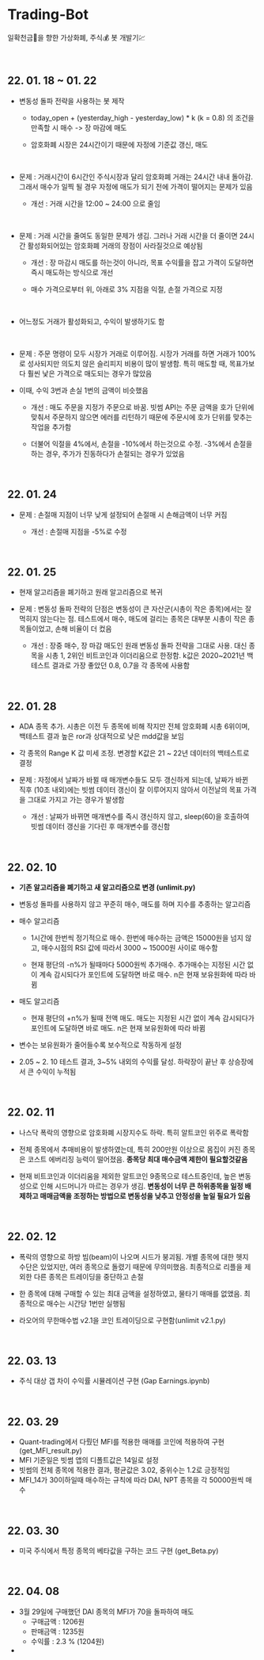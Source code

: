 # Trading-Bot

일확천금💸을 향한 가상화폐, 주식💰 봇 개발기💹

</br>

## 22. 01. 18 ~ 01. 22

* 변동성 돌파 전략을 사용하는 봇 제작
  
  * today_open + (yesterday_high - yesterday_low) * k (k = 0.8) 의 조건을 만족할 시 매수 -> 장 마감에 매도
  
  * 암호화폐 시장은 24시간이기 때문에 자정에 기준값 갱신, 매도

</br>

* 문제 :  거래시간이 6시간인 주식시장과 달리 암호화폐 거래는 24시간 내내 돌아감. 그래서 매수가 일찍 될 경우 자정에 매도가 되기 전에 가격이 떨어지는 문제가 있음
  
  * 개선 : 거래 시간을 12:00 ~ 24:00 으로 줄임

</br>

* 문제 : 거래 시간을 줄여도 동일한 문제가 생김. 그러나 거래 시간을 더 줄이면 24시간 활성화되어있는 암호화폐 거래의 장점이 사라질것으로 예상됨
  
  * 개선 : 장 마감시 매도를 하는것이 아니라, 목표 수익률을 잡고 가격이 도달하면 즉시 매도하는 방식으로 개선
  
  * 매수 가격으로부터 위, 아래로 3% 지점을 익절, 손절 가격으로 지정

</br>

* 어느정도 거래가 활성화되고, 수익이 발생하기도 함

</br>

* 문제 : 주문 명령이 모두 시장가 거래로 이루어짐. 시장가 거래를 하면 거래가 100%로 성사되지만 의도치 않은 슬리피지 비용이 많이 발생함. 특히 매도할 때, 목표가보다 훨씬 낯은 가격으로 매도되는 경우가 많았음

* 이때, 수익 3번과 손실 1번의 금액이 비슷했음
  
  * 개선 : 매도 주문을 지정가 주문으로 바꿈. 빗썸 API는 주문 금액을 호가 단위에 맞춰서 주문하지 않으면 에러를 리턴하기 때문에 주문시에 호가 단위를 맞추는 작업을 추가함
  
  * 더불어 익절을 4%에서, 손절을 -10%에서 하는것으로 수정. -3%에서 손절을 하는 경우, 주가가 진동하다가 손절되는 경우가 있었음

</br>

## 22. 01. 24

* 문제 : 손절매 지점이 너무 낮게 설정되어 손절매 시 손해금액이 너무 커짐
  
  * 개선 : 손절매 지점을 -5%로 수정

</br>

## 22. 01. 25

* 현재 알고리즘을 폐기하고 원래 알고리즘으로 복귀
- 문제 : 변동성 돌파 전략의 단점은 변동성이 큰 자산군(시총이 작은 종목)에서는 잘 먹히지 않는다는 점. 테스트에서 매수, 매도에 걸리는 종목은 대부분 시총이 작은 종목들이었고, 손해 비율이 더 컸음
  
  - 개선 : 장중 매수, 장 마감 매도인 원래 변동성 돌파 전략을 그대로 사용. 대신 종목을 시총 1, 2위인 비트코인과 이더리움으로 한정함. k값은 2020~2021년 백테스트 결과로 가장 좋았던 0.8, 0.7을 각 종목에 사용함

</br>

## 22. 01. 28

- ADA 종목 추가. 시총은 이전 두 종목에 비해 작지만 전체 암호화폐 시총 6위이며, 백테스트 결과 높은 ror과 상대적으로 낮은 mdd값을 보임

- 각 종목의 Range K 값 미세 조정. 변경할 K값은 21 ~ 22년 데이터의 백테스트로 결정
* 문제 : 자정에서 날짜가 바뀔 때 매개변수들도 모두 갱신하게 되는데, 날짜가 바뀐 직후 (10초 내외)에는 빗썸 데이터 갱신이 잘 이루어지지 않아서 이전날의 목표 가격을 그대로 가지고 가는 경우가 발생함
  
  * 개선 : 날짜가 바뀌면 매개변수를 즉시 갱신하지 않고, sleep(60)을 호출하여 빗썸 데이터 갱신을 기다린 후 매개변수를 갱신함

<div>
</br>
</div>

## 22. 02. 10

* **기존 알고리즘을 폐기하고 새 알고리즘으로 변경 (unlimit.py)**

* 변동성 돌파를 사용하지 않고 꾸준히 매수, 매도를 하며 지수를 추종하는 알고리즘

* 매수 알고리즘
  
  * 1시간에 한번씩 정기적으로 매수. 한번에 매수하는 금액은 15000원을 넘지 않고, 매수시점의 RSI 값에 따라서 3000 ~ 15000원 사이로 매수함
  
  * 현재 평단의 -n%가 될때마다 5000원씩 추가매수. 추가매수는 지정된 시간 없이 계속 감시되다가 포인트에 도달하면 바로 매수.  n은 현재 보유원화에 따라 바뀜

* 매도 알고리즘
  
  * 현재 평단의 +n%가 될때 전액 매도. 매도는 지정된 시간 없이 계속 감시되다가 포인트에 도달하면 바로 매도. n은 현재 보유원화에 따라 바뀜

* 변수는 보유원화가 줄어들수록 보수적으로 작동하게 설정

* 2.05 ~ 2. 10 테스트 결과, 3~5% 내외의 수익률 달성. 하락장이 끝난 후 상승장에서 큰 수익이 누적됨

<div>
</br/>
</div>

## 22. 02. 11

* 나스닥 폭락의 영향으로 암호화폐 시장지수도 하락. 특히 알트코인 위주로 폭락함

* 전체 종목에서 추매비용이 발생하였는데, 특히 200만원 이상으로 몸집이 커진 종목은 코스트 에버리징 능력이 떨어졌음. **종목당 최대 매수금액 제한이 필요할것같음**

* 현재 비트코인과 이더리움을 제외한 알트코인 9종목으로 테스트중인데, 높은 변동성으로 인해 시드머니가 마르는 경우가 생김. **변동성이 너무 큰 하위종목을 일정 배제하고 매매금액을 조정하는 방법으로 변동성을 낮추고 안정성을 높일 필요가 있음**

<div>
</br>
</div>

## 22. 02. 12

* 폭락의 영향으로 하방 빔(beam)이 나오며 시드가 붕괴됨. 개별 종목에 대한 헷지 수단은 있었지만, 여러 종목으로 돌렸기 때문에 무의미했음. 최종적으로 리플을 제외한 다른 종목은 트레이딩을 중단하고 손절

* 한 종목에 대해 구매할 수 있는 최대 금액을 설정하였고, 물타기 매매를 없앴음. 최종적으로 매수는 시간당 1번만 실행됨

* 라오어의 무한매수법 v2.1을 코인 트레이딩으로 구현함(unlimit v2.1.py)

<div>
</br>
</div>

## 22. 03. 13

* 주식 대상 갭 차이 수익률 시뮬레이션 구현 (Gap Earnings.ipynb)

<div>
</br>
</div>

## 22. 03. 29

- Quant-trading에서 다뤘던 MFI를 적용한 매매를 코인에 적용하여 구현 (get_MFI_result.py)
- MFI 기준일은 빗썸 앱의 디폴트값은 14일로 설정
- 빗썸의 전체 종목에 적용한 결과, 평균값은 3.02, 중위수는 1.2로 긍정적임
- MFI_14가 30이하일때 매수하는 규칙에 따라 DAI, NPT 종목을 각 50000원씩 매수

<div>
</br>
</div>

## 22. 03. 30

* 미국 주식에서 특정 종목의 베타값을 구하는 코드 구현 (get_Beta.py)

<div>
</br>
</div>

## 22. 04. 08

- 3월 29일에 구매했던 DAI 종목의 MFI가 70을 돌파하여 매도
  - 구매금액 : 1206원
  - 판매금액 : 1235원
  - 수익률 : 2.3 % (1204원)
- 








